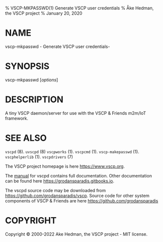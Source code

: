 % VSCP-MKPASSWD(1) Generate VSCP user credentials
% Åke Hedman, the VSCP project
% January 20, 2020

# NAME

vscp-mkpasswd - Generate VSCP user credentials-

# SYNOPSIS

vscp-mkpasswd [*options*]

# DESCRIPTION
A tiny VSCP daemon/server for use with the VSCP & Friends m2m/IoT framework.

# SEE ALSO

`vscpd` (8).
`uvscpd` (8)
`vscpworks` (1).
`vscpcmd` (1).
`vscp-makepasswd` (1).
`vscphelperlib` (1).
`vscpdrivers` (7)

The VSCP project homepage is here <https://www.vscp.org>.

The [manual](https://grodansparadis.gitbooks.io/the-vscp-daemon) for vscpd contains full documentation. Other documentation can be found here <https://grodansparadis.gitbooks.io>.

The vscpd source code may be downloaded from <https://github.com/grodansparadis/vscp>. Source code for other system components of VSCP & Friends are here <https://github.com/grodansparadis>

# COPYRIGHT
Copyright © 2000-2022 Ake Hedman, the VSCP project - MIT license.
